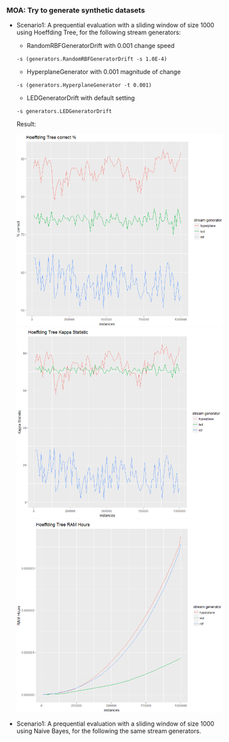 ### MOA: Try to generate synthetic datasets

*  Scenario1: A prequential evaluation with a sliding window of size 1000 using Hoeffding Tree, for the following stream generators: 
    * RandomRBFGeneratorDrift with 0.001 change speed
    ```
    -s (generators.RandomRBFGeneratorDrift -s 1.0E-4)
    ```
    * HyperplaneGenerator with 0.001 magnitude of change
    ```
    -s (generators.HyperplaneGenerator -t 0.001)
    ```
    * LEDGeneratorDrift with default setting
    ```
    -s generators.LEDGeneratorDrift
    ```
    Result:
    
    ![](/chapter1/ht_correct.PNG)
    ![](/chapter1/ht_kappa.PNG)
    ![](/chapter1/ht_ram.PNG)

*  Scenario1: A prequential evaluation with a sliding window of size 1000 using Naive Bayes, for the following the same stream generators.



    